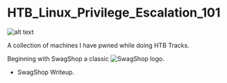 # HTB_Linux_Privilege_Escalation_101

![alt text](https://techround.co.uk/wp-content/uploads/2023/09/hack-the-box-e1694085620820.png)

A collection of machines I have pwned while doing HTB Tracks.

Beginning with SwagShop a classic ![SwagShop logo](https://labs.hackthebox.com/storage/avatars/23477a54b0a750374e281656d69e7661.png).

* SwagShop Writeup.




